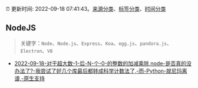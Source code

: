 :alarm_clock: 更新时间: 2022-09-18 07:41:43。[来源分类](../README.md)、[标签分类](../TAGS.md)、[时间分类](../TIMELINE.md)

## NodeJS


> 关键字：`Node`、`Node.js`、`Express`、`Koa`、`egg.js`、`pandora.js`、`Electron`、`V8`



- [2022-09-18-对于超大数-1-后-N-个-0-的整数的加减乘除,node-是否真的没办法了?-我尝试了好几个库最后都转成科学计数法了,-而-Python-就尼玛离谱,-原生支持](https://www.v2ex.com/t/881017) 